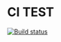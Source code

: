 # CI TEST
[![Build status](https://ci.appveyor.com/api/projects/status/6k67lg3wxv60ljdv?svg=true)](https://ci.appveyor.com/project/Norddisciple/unit-test)
